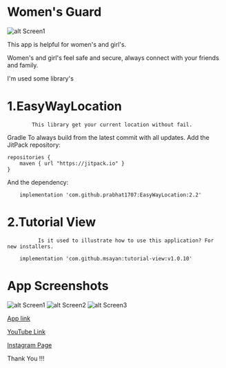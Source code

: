 # Women's Guard

![alt Screen1](https://tamilandroo.web.app/assets/App/WomensGuard/icon.png)

This app is helpful for women's and girl's.

Women's and girl's feel safe and secure, always connect with your friends and family.

I'm used some library's
# 1.EasyWayLocation
            This library get your current location without fail.

Gradle
To always build from the latest commit with all updates. Add the JitPack repository:

```
repositories {
    maven { url "https://jitpack.io" }
}
```

And the dependency:

```
    implementation 'com.github.prabhat1707:EasyWayLocation:2.2'
```

# 2.Tutorial View
              Is it used to illustrate how to use this application? For new installers.
```
    implementation 'com.github.msayan:tutorial-view:v1.0.10'
```
# App Screenshots
![alt Screen1](https://tamilandroo.web.app/assets/App/WomensGuard/screen1.jpg)
![alt Screen2](https://tamilandroo.web.app/assets/App/WomensGuard/screen2.jpg)
![alt Screen3](https://tamilandroo.web.app/assets/App/WomensGuard/screen3.jpg)

[App link](https://tamilandroo.web.app/womens-guard)
        
[YouTube Link](https://www.youtube.com/channel/UCTg0lctdkU0kyCulZrMxO1Q)
        
[Instagram Page](https://www.instagram.com/tamil_androo/)
    
Thank You !!!
